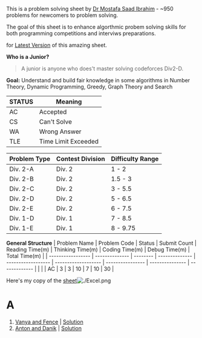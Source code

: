 This is a problem solving sheet by [Dr Mostafa Saad Ibrahim](https://sites.google.com/site/mostafasibrahim/) - ~950 problems for newcomers to problem solving.

The goal of this sheet is to enhance algorthmic probem solving skills for both programming competitions and interviws preparations.

for [Latest Version](https://goo.gl/unDETI) of this amazing sheet.

**Who is a Junior?**
> A junior is anyone who does't master solving codeforces Div2-D.

**Goal:**
Understand and build fair knowledge in some
algorithms in Number Theory, Dynamic Programming,
Greedy, Graph Theory and Search



| STATUS  | Meaning                |
|------- |------------------------ |
| AC     | Accepted                |
| CS     | Can't Solve             |
| WA     | Wrong Answer            |
| TLE    | Time Limit Exceeded     |


| Problem Type | Contest Division | Difficulty Range |
|--------------|------------------|------------------|
| Div. 2-A     | Div. 2           | 1 - 2            |
| Div. 2-B     | Div. 2           | 1.5 - 3          |
| Div. 2-C     | Div. 2           | 3 - 5.5          |
| Div. 2-D     | Div. 2           | 5 - 6.5          |
| Div. 2-E     | Div. 2           | 6 - 7.5          |
| Div. 1-D     | Div. 1           | 7 - 8.5          |
| Div. 1-E     | Div. 1           | 8 - 9.75         |


**General Structure**
| Problem Name      | Problem Code   | Status   | Submit Count   | Reading Time(m)    | Thinking Time(m)    | Coding Time(m)   | Debug Time(m)   | Total Time(m) |
| ----------------- | -------------- | -------- | -------------- | ------------------ | ------------------- | ---------------- | --------------- | ------------- |
|                   |                | AC       | 3              | 3                  | 10                  | 7                | 10              | 30            |


Here's my copy of the [sheet](https://docs.google.com/spreadsheets/d/1JeCBL2MFT4HQXL-UX9cvfjNY--pi9KwqHMHIzTQC1lk/edit?usp=sharing)![./Excel.png]()



# A

1. [Vanya and Fence](http://codeforces.com/contest/677/problem/A) | [Solution](./Code/1.cpp) 
2. [Anton and Danik](http://codeforces.com/contest/734/problem/A) | [Solution](./Code/2.cpp) 
 




